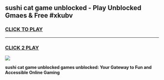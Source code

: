 
## sushi cat game unblocked - Play Unblocked Gmaes & Free #xkubv
<h3>
<a href="https://premium.freeplayer.one?title=sushi_cat_game_unblocked&ref=01M">CLICK TO PLAY</a></h3>
<hr>

<h3>
<a href="https://premium.freeplayer.one?title=sushi_cat_game_unblocked&ref=01M">CLICK 2 PLAY</a>
  
</h3>

<a href="https://premium.freeplayer.one?title=sushi_cat_game_unblocked&ref=01M"><img src="https://clearcache.store/games.png"></a>


**sushi cat game unblocked games unblocked: Your Gateway to Fun and Accessible Online Gaming**
